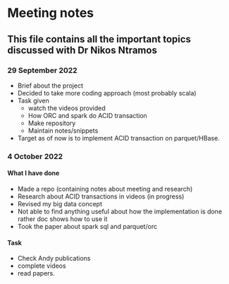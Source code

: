 # Meeting notes

## This file contains all the important topics discussed with Dr Nikos Ntramos

### 29 September 2022
- Brief about the project
- Decided to take more coding approach (most probably scala)
- Task given
    - watch the videos provided
    - How ORC and spark do ACID transaction
    - Make repository
    - Maintain notes/snippets
- Target as of now is to implement ACID transaction on parquet/HBase.

### 4 October 2022

#### What I have done
- Made a repo (containing notes about meeting and research)
- Research about ACID transactions in videos (in progress)
- Revised my big data concept
- Not able to find anything useful about how the implementation is done rather doc shows how to use it
- Took the paper about spark sql and parquet/orc

#### Task
- Check Andy publications
- complete videos 
- read papers.

